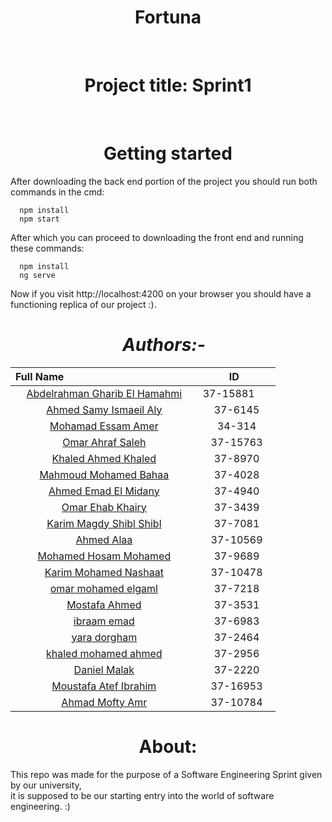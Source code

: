 <h1 align="center">Fortuna</h1>
<br>
<h1 align="center">Project title: Sprint1</h1>
<br>
<h1 align="center">Getting started</h1>
After downloading the back end portion of the project you should run both commands in the cmd:

```
  npm install
  npm start
```

  After which you can proceed to downloading the front end and running these commands:
```
  npm install
  ng serve
```

  Now if you visit http://localhost:4200 on your browser you should have a functioning replica of our project :).


<h1 align="center">  <em>Authors:- </em> </h1>

Full Name                                                  |  ID					   
:---------------------------------------------------------: |:---------------:
[Abdelrahman Gharib El Hamahmi](https://github.com/Hamahmi) |37-15881       
[Ahmed Samy Ismaeil Aly](https://github.com/Ahmedsamy1)     |37-6145
[Mohamad Essam Amer](https://github.com/settings/profile)   |34-314
[Omar Ahraf Saleh](https://github.com/OmarAshrafSaleh)      |37-15763
[Khaled Ahmed Khaled](https://github.com/KhaledAhmed19)     |37-8970
[Mahmoud Mohamed Bahaa](https://github.com/mb4haa)          |37-4028
[Ahmed Emad El Midany](https://github.com/midany)           |37-4940
[Omar Ehab Khairy](https://github.com/duperomar96)          |37-3439
[Karim Magdy Shibl Shibl](https://github.com/karimshibl)    |37-7081
[Ahmed Alaa](https://github.com/AhmedAlaa77)                |37-10569
[Mohamed Hosam Mohamed](https://github.com/Mhosam)          |37-9689
[Karim Mohamed Nashaat](https://github.com/KarimNashaat)    |37-10478
[omar mohamed elgaml](https://github.com/omarelgaml)        |37-7218
[Mostafa Ahmed](https://github.com/MostafaAhmedAbbas)       |37-3531
[ibraam emad](https://github.com/ibraamEmad)                |37-6983
[yara dorgham](https://github.com/YaraDorgham)              |37-2464
[khaled mohamed ahmed](https://github.com/khaledmhassan)    |37-2956
[Daniel Malak](https://github.com/DanielMalak)              |37-2220
[Moustafa Atef Ibrahim](https://github.com/Moustafaatef74)  |37-16953
[Ahmad Mofty Amr](https://github.com/themofty)              |37-10784


<h1 align="center"> About: </h1>
<p>This repo was made for the purpose of a Software Engineering Sprint given by our university,
<br>it is supposed to be our starting entry into the world of software engineering. :)</p>
